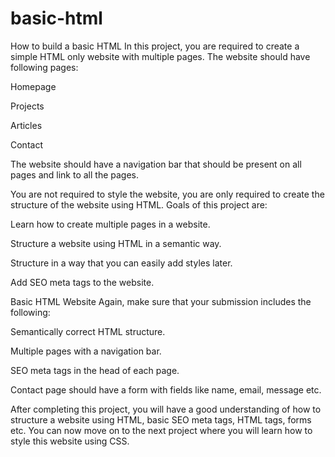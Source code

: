 # basic-html
How to build a basic HTML
In this project, you are required to create a simple HTML only website with multiple pages. The website should have following pages:

Homepage

Projects

Articles

Contact

The website should have a navigation bar that should be present on all pages and link to all the pages.

You are not required to style the website, you are only required to create the structure of the website using HTML. Goals of this project are:

Learn how to create multiple pages in a website.

Structure a website using HTML in a semantic way.

Structure in a way that you can easily add styles later.

Add SEO meta tags to the website.

Basic HTML Website
Again, make sure that your submission includes the following:

Semantically correct HTML structure.

Multiple pages with a navigation bar.

SEO meta tags in the head of each page.

Contact page should have a form with fields like name, email, message etc.

After completing this project, you will have a good understanding of how to structure a website using HTML, basic SEO meta tags, HTML tags, forms etc. You can now move on to the next project where you will learn how to style this website using CSS.
